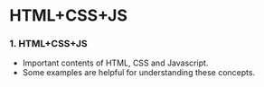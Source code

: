 # HTML+CSS+JS
### 1. HTML+CSS+JS
* Important contents of HTML, CSS and Javascript.
* Some examples are helpful for understanding these concepts.   
  
<br>
